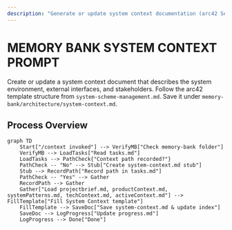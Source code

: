 ```yaml
---
description: "Generate or update system context documentation (arc42 Section 3)"
---
```

# MEMORY BANK SYSTEM CONTEXT PROMPT

Create or update a system context document that describes the system environment, external interfaces, and stakeholders. Follow the arc42 template structure from `system-scheme-management.md`. Save it under `memory-bank/architecture/system-context.md`.

## Process Overview

```mermaid
graph TD
    Start["/context invoked"] --> VerifyMB["Check memory-bank folder"]
    VerifyMB --> LoadTasks["Read tasks.md"]
    LoadTasks --> PathCheck{"Context path recorded?"}
    PathCheck -- "No" --> Stub["Create system-context.md stub"]
    Stub --> RecordPath["Record path in tasks.md"]
    PathCheck -- "Yes" --> Gather
    RecordPath --> Gather
    Gather["Load projectbrief.md, productContext.md, systemPatterns.md, techContext.md, activeContext.md"] --> FillTemplate["Fill System Context template"]
    FillTemplate --> SaveDoc["Save system-context.md & update index"]
    SaveDoc --> LogProgress["Update progress.md"]
    LogProgress --> Done["Done"]
```
